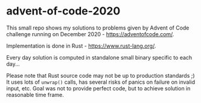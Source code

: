 # advent-of-code-2020

This small repo shows my solutions to problems given by Advent of Code challenge running on December 2020 - https://adventofcode.com/.

Implementation is done in Rust - https://www.rust-lang.org/.

Every day solution is computed in standalone small binary specific to each day...

Please note that Rust source code may not be up to production standards ;)
It uses lots of `unwrap()` calls, has several risks of panics on failure on invalid input, etc.
Goal was not to provide perfect code, but to achieve solution in reasonable time frame.
